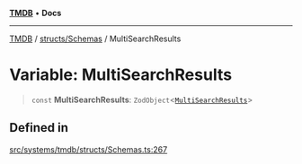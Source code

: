 [**TMDB**](../../../README.md) • **Docs**

***

[TMDB](../../../README.md) / [structs/Schemas](../README.md) / MultiSearchResults

# Variable: MultiSearchResults

> `const` **MultiSearchResults**: `ZodObject`\<[`MultiSearchResults`](../type-aliases/MultiSearchResults.md)\>

## Defined in

[src/systems/tmdb/structs/Schemas.ts:267](https://github.com/Norviah/media-hub/blob/b0accce5c447ccf1a18696f3cb0baef1f5bd16be/src/systems/tmdb/structs/Schemas.ts#L267)
